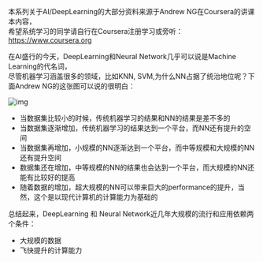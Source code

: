 本系列关于AI/DeepLearning的大部分资料来源于Andrew NG在Coursera的讲课本内容，  
希望系统学习的同学请自行在Coursera注册学习或旁听： https://www.coursera.org  

在AI盛行的今天，DeepLearning和Neural Network几乎可以说是Machine Learning的代名词，  
尽管机器学习涵盖很多的领域，比如KNN, SVM,为什么NN占据了统治地位呢？下面Andrew NG的这张图可以说的很明白：  


![img](https://huoqifeng.github.io/img/deeplearning/scale-drive-nn.png)


 - 当数据集比较小的时候，传统机器学习的结果和NN的结果是差不多的
 - 当数据集逐渐增加，传统机器学习的结果达到一个平台，而NN还有提升的空间
 - 当数据集再增加，小规模的NN逐渐达到一个平台，而中等规模和大规模的NN还有提升空间
 - 数据集还在增加，中等规模的NN的结果也会达到一个平台，而大规模的NN还能有比较好的提高
 - 随着数据的增加，超大规模的NN可以带来巨大的performance的提升，当然，这个是以现代计算机的计算能力为基础的

总结起来，DeepLearning 和 Neural Network近几年大规模的流行和应用依赖两个条件：
 - 大规模的数据
 - 飞快提升的计算能力 